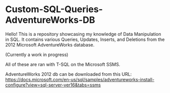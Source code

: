 # Custom-SQL-Queries-AdventureWorks-DB

Hello! This is a repository showcasing my knowledge of Data Manipulation in SQL. It contains various Queries, Updates, Inserts, and Deletions from the 2012 Microsoft AdventureWorks database.

(Currently a work in progress)

All of these are ran with T-SQL on the Microsoft SSMS.

AdventureWorks 2012 db can be downloaded from this URL: 
https://docs.microsoft.com/en-us/sql/samples/adventureworks-install-configure?view=sql-server-ver16&tabs=ssms
